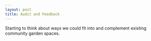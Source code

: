 ```yaml
---
layout: post
title: Audit and Feedback
---
```


Starting to think about ways we could fit into and complement existing community garden spaces.

